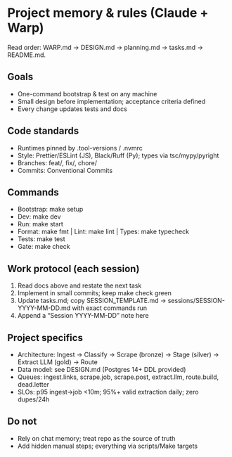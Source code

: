 # Project memory & rules (Claude + Warp)

Read order: WARP.md → DESIGN.md → planning.md → tasks.md → README.md.

## Goals
- One-command bootstrap & test on any machine
- Small design before implementation; acceptance criteria defined
- Every change updates tests and docs

## Code standards
- Runtimes pinned by .tool-versions / .nvmrc
- Style: Prettier/ESLint (JS), Black/Ruff (Py); types via tsc/mypy/pyright
- Branches: feat/<slug>, fix/<slug>, chore/<slug>
- Commits: Conventional Commits

## Commands
- Bootstrap: make setup
- Dev: make dev
- Run: make start
- Format: make fmt | Lint: make lint | Types: make typecheck
- Tests: make test
- Gate: make check

## Work protocol (each session)
1) Read docs above and restate the next task
2) Implement in small commits; keep make check green
3) Update tasks.md; copy SESSION_TEMPLATE.md → sessions/SESSION-YYYY-MM-DD.md with exact commands run
4) Append a “Session YYYY-MM-DD” note here

## Project specifics
- Architecture: Ingest → Classify → Scrape (bronze) → Stage (silver) → Extract LLM (gold) → Route
- Data model: see DESIGN.md (Postgres 14+ DDL provided)
- Queues: ingest.links, scrape.job, scrape.post, extract.llm, route.build, dead.letter
- SLOs: p95 ingest→job <10m; 95%+ valid extraction daily; zero dupes/24h

## Do not
- Rely on chat memory; treat repo as the source of truth
- Add hidden manual steps; everything via scripts/Make targets
